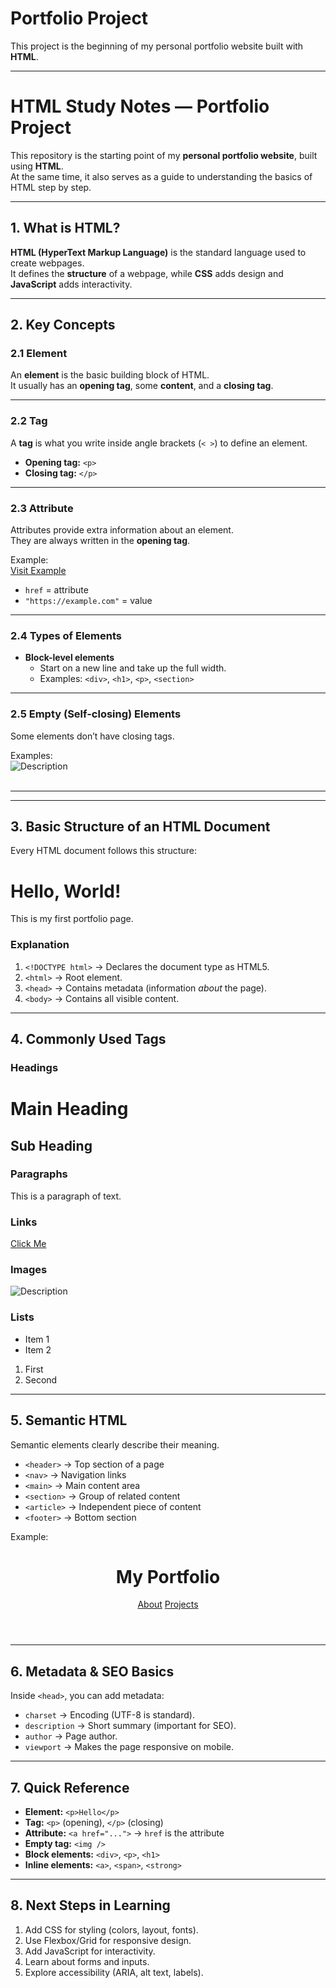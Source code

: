 # Portfolio Project  

This project is the beginning of my personal portfolio website built with **HTML**.  

---

# HTML Study Notes — Portfolio Project  

This repository is the starting point of my **personal portfolio website**, built using **HTML**.  
At the same time, it also serves as a guide to understanding the basics of HTML step by step.  

---

## 1. What is HTML?  

**HTML (HyperText Markup Language)** is the standard language used to create webpages.  
It defines the **structure** of a webpage, while **CSS** adds design and **JavaScript** adds interactivity.  

---

## 2. Key Concepts  

### 2.1 Element  
An **element** is the basic building block of HTML.  
It usually has an **opening tag**, some **content**, and a **closing tag**.  

---

### 2.2 Tag  

A **tag** is what you write inside angle brackets (`< >`) to define an element.  

- **Opening tag:** `<p>`  
- **Closing tag:** `</p>`  

---

### 2.3 Attribute  

Attributes provide extra information about an element.  
They are always written in the **opening tag**.  

Example:  
<a href="https://example.com">Visit Example</a>  

- `href` = attribute  
- `"https://example.com"` = value  

---

### 2.4 Types of Elements  

- **Block-level elements**  
  - Start on a new line and take up the full width.  
  - Examples: `<div>`, `<h1>`, `<p>`, `<section>`  

---

### 2.5 Empty (Self-closing) Elements  

Some elements don’t have closing tags.  

Examples:  
<img src="image.png" alt="Description" />  
<br />  
<hr />  

---

## 3. Basic Structure of an HTML Document  

Every HTML document follows this structure:  

<!DOCTYPE html>  
<html lang="en">  
<head>  
  <meta charset="UTF-8">  
  <meta name="viewport" content="width=device-width, initial-scale=1.0">  
  <title>My Portfolio</title>  
</head>  
<body>  
  <h1>Hello, World!</h1>  
  <p>This is my first portfolio page.</p>  
</body>  
</html>  

### Explanation  

1. `<!DOCTYPE html>` → Declares the document type as HTML5.  
2. `<html>` → Root element.  
3. `<head>` → Contains metadata (information *about* the page).  
4. `<body>` → Contains all visible content.  

---

## 4. Commonly Used Tags  

### Headings  
<h1>Main Heading</h1>  
<h2>Sub Heading</h2>  

### Paragraphs  
<p>This is a paragraph of text.</p>  

### Links  
<a href="https://example.com">Click Me</a>  

### Images  
<img src="image.png" alt="Description">  

### Lists  
<!-- Unordered List -->  
<ul>  
  <li>Item 1</li>  
  <li>Item 2</li>  
</ul>  

<!-- Ordered List -->  
<ol>  
  <li>First</li>  
  <li>Second</li>  
</ol>  

---

## 5. Semantic HTML  

Semantic elements clearly describe their meaning.  

- `<header>` → Top section of a page  
- `<nav>` → Navigation links  
- `<main>` → Main content area  
- `<section>` → Group of related content  
- `<article>` → Independent piece of content  
- `<footer>` → Bottom section  

Example:  
<header>  
  <h1>My Portfolio</h1>  
  <nav>  
    <a href="#about">About</a>  
    <a href="#projects">Projects</a>  
  </nav>  
</header>  

---

## 6. Metadata & SEO Basics  

Inside `<head>`, you can add metadata:  

<meta charset="UTF-8">  
<meta name="description" content="Portfolio of Santhosh Kumar, AI & ML Student">  
<meta name="author" content="Santhosh Kumar">  
<meta name="viewport" content="width=device-width, initial-scale=1.0">  

- `charset` → Encoding (UTF-8 is standard).  
- `description` → Short summary (important for SEO).  
- `author` → Page author.  
- `viewport` → Makes the page responsive on mobile.  

---

## 7. Quick Reference  

- **Element:** `<p>Hello</p>`  
- **Tag:** `<p>` (opening), `</p>` (closing)  
- **Attribute:** `<a href="...">` → `href` is the attribute  
- **Empty tag:** `<img />`  
- **Block elements:** `<div>`, `<p>`, `<h1>`  
- **Inline elements:** `<a>`, `<span>`, `<strong>`  

---

## 8. Next Steps in Learning  

1. Add CSS for styling (colors, layout, fonts).  
2. Use Flexbox/Grid for responsive design.  
3. Add JavaScript for interactivity.  
4. Learn about forms and inputs.  
5. Explore accessibility (ARIA, alt text, labels).